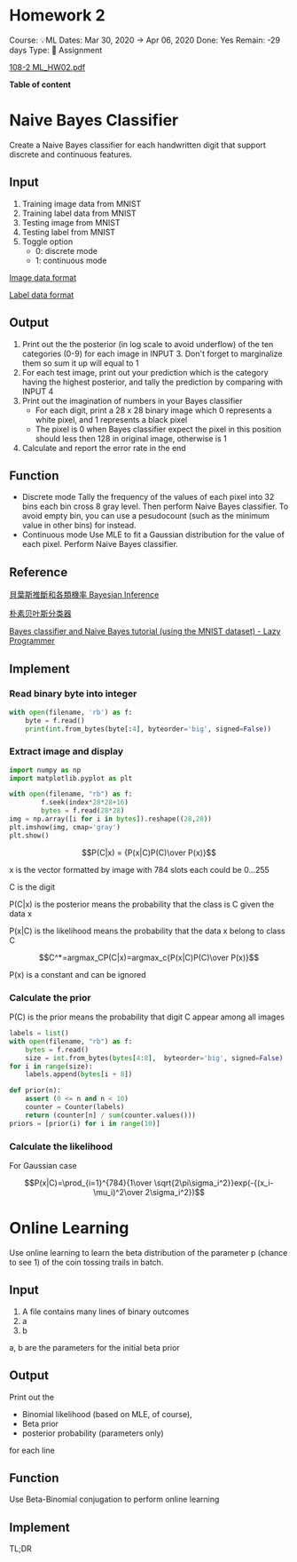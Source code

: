 # Homework 2

Course: 💡ML
Dates: Mar 30, 2020 → Apr 06, 2020
Done: Yes
Remain: -29 days
Type: 📌 Assignment

[108-2 ML_HW02.pdf](Homework%202/108-2_ML_HW02.pdf)

**Table of content**

# Naive Bayes Classifier

Create a Naive Bayes classifier for each handwritten digit that support discrete and continuous features.

## Input

1. Training image data from MNIST
2. Training label data from MNIST
3. Testing image from MNIST
4. Testing label from MNIST
5. Toggle option
    - 0: discrete mode
    - 1: continuous mode

[Image data format](https://www.notion.so/93ddfcabd035413697954aa760eac53b)

[Label data format](https://www.notion.so/99b6cbed3725469b9c9831bc0ac6ea12)

## Output

1. Print out the the posterior (in log scale to avoid underflow) of the ten categories (0-9) for each image in INPUT 3. Don't forget to marginalize them so sum it up will equal to 1
2. For each test image, print out your prediction which is the category having the highest posterior, and tally the prediction by comparing with INPUT 4
3. Print out the imagination of numbers in your Bayes classifier
    - For each digit, print a 28 x 28 binary image which 0 represents a white pixel, and 1 represents a black pixel
    - The pixel is 0 when Bayes classifier expect the pixel in this position should less then 128 in original image, otherwise is 1
4. Calculate and report the error rate in the end

## Function

- Discrete mode
Tally the frequency of the values of each pixel into 32 bins each bin cross 8 gray level. Then perform Naive Bayes classifier. 
To avoid empty bin, you can use a pesudocount (such as the minimum value in other bins) for instead.
- Continuous mode
Use MLE to fit a Gaussian distribution for the value of each pixel. Perform Naive Bayes classifier.

## Reference

[貝葉斯推斷和各類機率 Bayesian Inference](https://brohrer.mcknote.com/zh-Hant/statistics/how_bayesian_inference_works.html)

[朴素贝叶斯分类器](https://zh.wikipedia.org/wiki/%E6%9C%B4%E7%B4%A0%E8%B4%9D%E5%8F%B6%E6%96%AF%E5%88%86%E7%B1%BB%E5%99%A8)

[Bayes classifier and Naive Bayes tutorial (using the MNIST dataset) - Lazy Programmer](https://lazyprogrammer.me/bayes-classifier-and-naive-bayes-tutorial-using/)

## Implement

### Read binary byte into integer

```python
with open(filename, 'rb') as f:
    byte = f.read()
    print(int.from_bytes(byte[:4], byteorder='big', signed=False))
```

### Extract image and display

```python
import numpy as np
import matplotlib.pyplot as plt

with open(filename, "rb") as f:
        f.seek(index*28*28+16)
        bytes = f.read(28*28)
img = np.array([i for i in bytes]).reshape((28,28))
plt.imshow(img, cmap='gray')
plt.show()
```

$$P(C|x) = {P(x|C)P(C)\over P(x)}$$

x is the vector formatted by image with 784 slots each could be 0...255

C is the digit

P(C|x) is the posterior means the probability that the class is C given the data x

P(x|C) is the likelihood means the probability that the data x belong to class C 

$$C^*=argmax_CP(C|x)=argmax_c{P(x|C)P(C)\over P(x)}$$

P(x) is a constant and can be ignored

### Calculate the prior

P(C) is the prior means the probability that digit C appear among all images

```python
labels = list()
with open(filename, "rb") as f:
    bytes = f.read()
    size = int.from_bytes(bytes[4:8],  byteorder='big', signed=False)
for i in range(size):
    labels.append(bytes[i + 8])

def prior(n):
    assert (0 <= n and n < 10)
    counter = Counter(labels)
    return (counter[n] / sum(counter.values()))
priors = [prior(i) for i in range(10)]
```

### Calculate the likelihood

For Gaussian case

$$P(x|C)=\prod_{i=1}^{784}{1\over \sqrt{2\pi\sigma_i^2}}exp(-{(x_i-\mu_i)^2\over 2\sigma_i^2})$$

# Online Learning

Use online learning to learn the beta distribution of the parameter p (chance to see 1) of the coin tossing trails in batch.

## Input

1. A file contains many lines of binary outcomes
2. a
3. b

a, b are the parameters for the initial beta prior

## Output

Print out the 

- Binomial likelihood (based on MLE, of course),
- Beta prior
- posterior probability (parameters only)

for each line

## Function

Use Beta-Binomial conjugation to perform online learning

## Implement

TL;DR